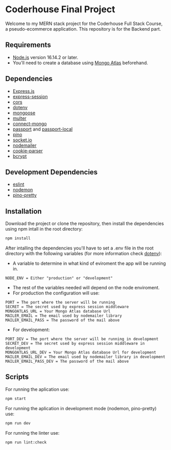 # Coderhouse Final Project

Welcome to my MERN stack project for the Coderhouse Full Stack Course, a pseudo-ecommerce application.
This repository is for the Backend part.

## Requirements

- [Node.js](https://nodejs.org/en/) version 16.14.2 or later.
- You'll need to create a database using [Mongo Atlas](https://www.mongodb.com/atlas/database) beforehand.

## Dependencies

- [Express.js](https://www.npmjs.com/package/express)
- [express-session](https://www.npmjs.com/package/express-session)
- [cors](https://www.npmjs.com/package/cors)
- [dotenv](https://www.npmjs.com/package/dotenv)
- [mongoose](https://www.npmjs.com/package/mongoose)
- [multer](https://www.npmjs.com/package/multer)
- [connect-mongo](https://www.npmjs.com/package/connect-mongo)
- [passport](https://www.npmjs.com/package/passport) and [passport-local](https://www.npmjs.com/package/passport-local)
- [pino](https://www.npmjs.com/package/pino)
- [socket.io](https://www.npmjs.com/package/socket.io)
- [nodemailer](https://www.npmjs.com/package/nodemailer)
- [cookie-parser](https://www.npmjs.com/package/cookie-parser)
- [bcrypt](https://www.npmjs.com/package/bcrypt)

## Development Dependencies

- [eslint](https://www.npmjs.com/package/eslint)
- [nodemon](https://www.npmjs.com/package/nodemon)
- [pino-pretty](https://www.npmjs.com/package/pino-pretty)

## Installation

Download the project or clone the repository, then install the dependencies using npm intall in the root directory:

```bash
npm install
```

After intalling the dependencies you'll have to set a .env file in the root directory with the following variables (for more information check [dotenv](https://www.npmjs.com/package/dotenv)):

- A variable to determine in what kind of eviroment the app will be running in.

```
NODE_ENV = Either "production" or "development"
```

- The rest of the variables needed will depend on the node enviroment.
- For production the configuration will use:

```
PORT = The port where the server will be running
SECRET = The secret used by express session middleware
MONGOATLAS_URL = Your Mongo Atlas database Url
MAILER_EMAIL = The email used by nodemailer library
MAILER_EMAIL_PASS = The password of the mail above
```

- For development:

```
PORT_DEV = The port where the server will be running in development
SECRET_DEV = The secret used by express session middleware in development
MONGOATLAS_URL_DEV = Your Mongo Atlas database Url for development
MAILER_EMAIL_DEV = The email used by nodemailer library in development
MAILER_EMAIL_PASS_DEV = The password of the mail above
```

## Scripts

For running the aplication use:

```bash
npm start
```

For running the aplication in development mode (nodemon, pino-pretty) use:

```bash
npm run dev
```

For running the linter use:

```bash
npm run lint:check
```
